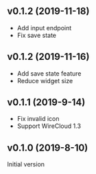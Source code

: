 ## v0.1.2 (2019-11-18)

- Add input endpoint
- Fix save state


## v0.1.2 (2019-11-16)

- Add save state feature
- Reduce widget size


## v0.1.1 (2019-9-14)

- Fix invalid icon
- Support WireCloud 1.3


## v0.1.0 (2019-8-10)

Initial version
